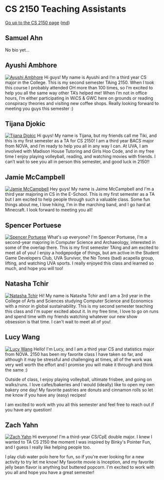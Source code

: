 CS 2150 Teaching Assistants
===========================

[Go up to the CS 2150 page](index.html) ([md](index.md))

## Samuel Ahn
No bio yet...
<br clear='all'>

## Ayushi Ambhore
[![Ayushi Ambhore](//andromeda.cs.virginia.edu/pdr/tas/ara7ke.jpg)](//andromeda.cs.virginia.edu/pdr/tas/full/ara7ke.jpg)
Hi guys! My name is Ayushi and I’m a third year CS major in the College. This is my second semester TAing 2150. When I took this course I probably attended OH more than 100 times, so I’m excited to help you all the same way other TA’s helped me! When I’m not in office hours, I’m either participating in WiCS & GWC here on grounds or reading conspiracy theories and visiting new coffee shops. Really looking forward to meeting you guys this semester :) 
<br clear='all'>

## Tijana Djokic
[![Tijana Djokic](//andromeda.cs.virginia.edu/pdr/tas/td4jj.jpg)](//andromeda.cs.virginia.edu/pdr/tas/full/td4jj.jpg)
Hi guys! My name is Tijana, but my friends call me Tiki, and this is my first semester as a TA for CS 2150! I am a third year BACS major from NOVA, and I’m ready to help you all in any way I can. At UVA, I am involved with Madison House Tutoring and Girls Hoo Code, and in my free time I enjoy playing volleyball, reading, and watching movies with friends. I can’t wait to see you all in person this semester, and good luck in 2150!!
<br clear='all'>

## Jamie McCampbell
[![Jamie McCampbell](//andromeda.cs.virginia.edu/pdr/tas/jcm2yd.jpg)](//andromeda.cs.virginia.edu/pdr/tas/full/jcm2yd.jpg)
Hey guys!  My name is Jaime McCampbell and I'm a third year majoring in CS in the E-School.  This is my first semester as a TA but I am excited to help people through such a valuable class.  Some fun things about me, I love hiking, I'm in the marching band, and I go hard at Minecraft.  I look forward to meeting you all!
<br clear='all'>

## Spencer Portuese
[![Spencer Portuese](//andromeda.cs.virginia.edu/pdr/tas/sjp4gpa.jpg)](//andromeda.cs.virginia.edu/pdr/tas/full/sjp4gpa.jpg)
What's up everyone? I'm Spencer Portuese, I'm a second-year majoring in Computer Science and Archaeology, interested in some of the overlap there. This is my first semester TAing and am excited to meet all of you! I enjoy a hodgepodge of things, but am active in the Student Game Developers Club, UVA Survivor, the No Tones (bad) acapella group, lifting, and watching UVA sports. I really enjoyed this class and learned so much, and hope you will too! 
<br clear='all'>

## Natasha Tchir
[![Natasha Tchir](//andromeda.cs.virginia.edu/pdr/tas/nt7zs.jpg)](//andromeda.cs.virginia.edu/pdr/tas/full/nt7zs.jpg)
Hi! My name is Natasha Tchir and I am a 3rd year in the College of Arts and Sciences studying Computer Science and Economics with a minor in global sustainability. This is my second semester teaching this class and I'm super excited about it. In my free time, I love to go on runs and spend time with my friends watching whatever our new show obsession is that time. I can't wait to meet all of you!
<br clear='all'>

## Lucy Wang
[![Lucy Wang](//andromeda.cs.virginia.edu/pdr/tas/lcw2nkz.jpg)](//andromeda.cs.virginia.edu/pdr/tas/full/lcw2nkz.jpg)
Hello! I'm Lucy, and I am a third year CS and statistics major from NOVA. 2150 has been my favorite class I have taken so far, and although it may be stressful and challenging at times, all of the work was very well worth the effort and I promise you will make it through and think the same  :) <p>Outside of class, I enjoy playing volleyball, ultimate frisbee, and going on walks/runs. I love cafes/bakeries and I would (ideally) like to open my own bakery one day! My favorite pastries are donuts and cinnamon rolls so let me know if you have any (easy) recipes!<p>I am excited to work with you all this semester and feel free to reach out if you have any question!
<br clear='all'>

## Zach Yahn
[![Zach Yahn](//andromeda.cs.virginia.edu/pdr/tas/zry2yz.jpg)](//andromeda.cs.virginia.edu/pdr/tas/full/zry2yz.jpg)
Hi everyone! I'm a third-year CS/CpE double major. I knew I wanted to TA CS 2150 the moment I was inspired by Binky's Pointer Fun, and I guess I really like helping people too.<p>I play club water polo here for fun, so if you're ever looking for a new activity to try let me know! My favorite movie is Inception, and my favorite jelly bean flavor is anything but buttered popcorn. I'm excited to work with you all and hope you have a great semester!
<br clear='all'>
